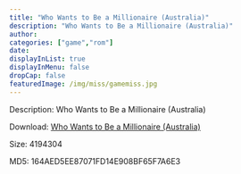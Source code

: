 ```yaml
---
title: "Who Wants to Be a Millionaire (Australia)"
description: "Who Wants to Be a Millionaire (Australia)"
author: 
categories: ["game","rom"]
date: 
displayInList: true
displayInMenu: false
dropCap: false
featuredImage: /img/miss/gamemiss.jpg
---
```


Description: Who Wants to Be a Millionaire (Australia)

Download: <a style="text-decoration:underline;" href="https://mega.nz/#!rXB0iCoZ!-fJjeQUZ5so7kGc3mTCK7QRX56stXgH83VBvclx7h8g" target = "_blank" rel = "nofollow" > Who Wants to Be a Millionaire (Australia)</a>

Size: 4194304

MD5: 164AED5EE87071FD14E908BF65F7A6E3

